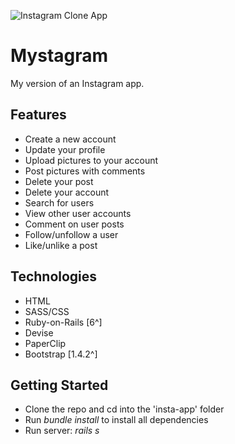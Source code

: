 ![Instagram Clone App](https://i.imgur.com/oBFAUuh.png)

# Mystagram
My version of an Instagram app.

## Features
- Create a new account
- Update your profile
- Upload pictures to your account
- Post pictures with comments
- Delete your post
- Delete your account
- Search for users
- View other user accounts
- Comment on user posts
- Follow/unfollow a user
- Like/unlike a post

## Technologies
- HTML
- SASS/CSS
- Ruby-on-Rails [6^]
- Devise
- PaperClip
- Bootstrap [1.4.2^]

## Getting Started
- Clone the repo and cd into the 'insta-app' folder
- Run *bundle install* to install all dependencies
- Run server: *rails s*
